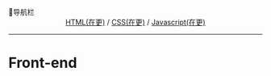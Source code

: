 <div align="left">
  📖导航栏
</div>  
<div align="center">
  <a href="#">HTML(在更)</a> / <a href="#">CSS(在更)</a> / <a href="#">Javascript(在更)</a>
</div>

---

# Front-end
